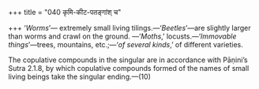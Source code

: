 +++
title = "040 कृमि-कीट-पतङ्गांश् च"

+++
‘*Worms*’— extremely small living tilings.—‘*Beetles*’—are slightly
larger than worms and crawl on the ground. —‘*Moths*,’
locusts.—‘*Immovable things*’—trees, mountains, etc.;—‘*of several
kinds*,’ of different varieties.

The copulative compounds in the singular are in accordance with Pāṇini’s
Sutra 2.1.8, by which copulative compounds formed of the names of small
living beings take the singular ending.—(10)
